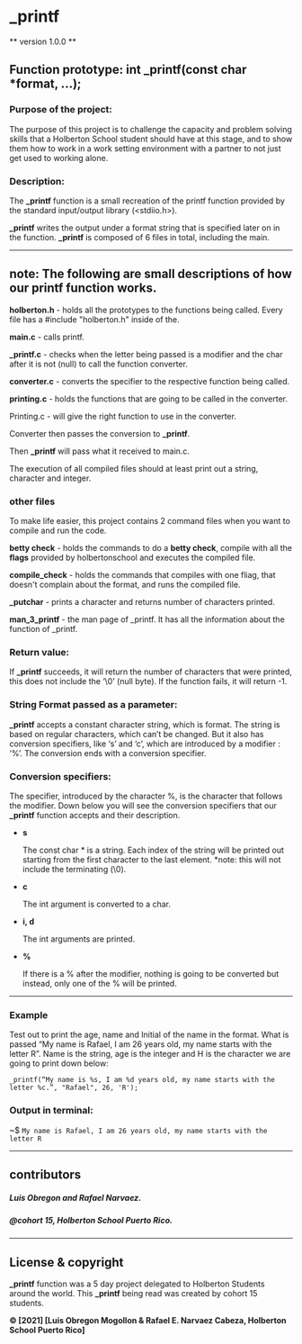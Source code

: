 # **_printf**

 ** version 1.0.0 **

## Function prototype: int **_printf**(const char *format, ...);


### Purpose of the project:


The purpose of this project is to challenge the capacity and problem solving skills that a Holberton School student should have at this stage, and to show them how to work in a work setting environment with a partner to not just get used to working alone.

### Description:
The **_printf** function is a small recreation of the printf function provided by the standard input/output library (<stdiio.h>).

**_printf** writes the output under a format string that is specified later on in the function. **_printf** is composed of 6 files in total, including the main.

---
note: The following are small descriptions of how our printf function works.
---

**holberton.h** - holds all the prototypes to the functions being called. Every file has a #include "holberton.h" inside of the.

**main.c** - calls printf.


**_printf.c** - checks when the letter being passed is a modifier and the char after it is not (null) to call the function converter.


**converter.c** - converts the specifier to the respective function being called.


**printing.c** - holds the functions that are going to be called in the converter.


Printing.c - will give the right function to use in the converter.


Converter then passes the conversion to **_printf**.


Then **_printf** will pass what it received to main.c.


The execution of all compiled files should at least print out a string, character and integer.


### other files
To make life easier, this project contains 2 command files when you want to compile and run the code.

**betty check** - holds the commands to do a **betty check**, compile with all the **flags** provided by holbertonschool and executes the compiled file.

**compile_check** - holds the commands that compiles with one fliag, that doesn't complain about the format, and runs the compiled file.

**_putchar** - prints a character and returns number of characters printed.

**man_3_printf** - the man page of _printf. It has all the information about the function of _printf.

### Return value:
If **_printf** succeeds, it will return the number of characters that were printed, this does not include the ‘\0’ (null byte). If the function fails, it will return -1.

### String Format passed as a parameter:
**_printf** accepts a constant character string, which is format. The string is based on regular characters, which can’t be changed. But it also has conversion specifiers, like ‘s’ and ‘c’, which are introduced by a modifier : ‘%’. The conversion ends with a conversion specifier.

### Conversion specifiers:
The specifier, introduced by the character %, is the character that follows the modifier. Down below you will see the conversion specifiers that our **_printf** function accepts and their description.

* **s**

	The const char * is a string. Each index of the string will be printed out starting from the first character to the last element. *note: this will not include the terminating (\0).

* **c**

	The int argument is converted to a char.

* **i, d**

	The int arguments are printed.

* **%**

	If there is a % after the modifier, nothing is going to be converted but instead, only one of the % will be printed.
---
### Example
Test out to print the age, name and Initial of the name in the format. What is passed “My name is Rafael, I am 26 years old, my name starts with the letter R”. Name is the string, age is the integer and H is the character we are going to print down below:

	_printf(“My name is %s, I am %d years old, my name starts with the letter %c.”, "Rafael", 26, 'R');

### Output in terminal:
~$ `My name is Rafael, I am 26 years old, my name starts with the letter R`

---

## contributors

##### Luis Obregon and Rafael Narvaez.
##### @cohort 15, Holberton School Puerto Rico.

---

## License & copyright
**_printf** function was a 5 day project delegated to Holberton Students around the world.
This **_printf** being read was created by cohort 15 students.

**© [2021] [Luis Obregon Mogollon & Rafael E. Narvaez Cabeza, Holberton School Puerto Rico]**
